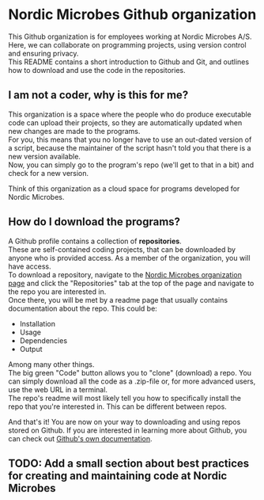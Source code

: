 # Nordic Microbes Github organization
This Github organization is for employees working at Nordic Microbes A/S.  
Here, we can collaborate on programming projects, using version control and ensuring privacy.  
This README contains a short introduction to Github and Git, and outlines how to download and use the code in the repositories.  

## I am not a coder, why is this for me? 
This organization is a space where the people who do produce executable code can upload their projects, so they are automatically updated when new changes are made to the programs.  
For you, this means that you no longer have to use an out-dated version of a script, because the maintainer of the script hasn't told you that there is a new version available.  
Now, you can simply go to the program's repo (we'll get to that in a bit) and check for a new version.  

Think of this organization as a cloud space for programs developed for Nordic Microbes.

## How do I download the programs?
A Github profile contains a collection of **repositories**.  
These are self-contained coding projects, that can be downloaded by anyone who is provided access. As a member of the organization, you will have access.  
To download a repository, navigate to the [Nordic Microbes organization page](https://github.com/Nordic-Microbes) and click the "Repositories" tab at the top of the page and navigate to the repo you are interested in.  
Once there, you will be met by a readme page that usually contains documentation about the repo. This could be:  
- Installation
- Usage
- Dependencies
- Output
  
Among many other things.  
The big green "Code" button allows you to "clone" (download) a repo. You can simply download all the code as a .zip-file or, for more advanced users, use the web URL in a terminal.  
The repo's readme will most likely tell you how to specifically install the repo that you're interested in. This can be different between repos.

And that's it! You are now on your way to downloading and using repos stored on Github.
If you are interested in learning more about Github, you can check out [Github's own documentation](https://docs.github.com/en/get-started/start-your-journey/hello-world).


## TODO: Add a small section about best practices for creating and maintaining code at Nordic Microbes


<!--

**Here are some ideas to get you started:**

🙋‍♀️ A short introduction - what is your organization all about?
🌈 Contribution guidelines - how can the community get involved?
👩‍💻 Useful resources - where can the community find your docs? Is there anything else the community should know?
🍿 Fun facts - what does your team eat for breakfast?
🧙 Remember, you can do mighty things with the power of [Markdown](https://docs.github.com/github/writing-on-github/getting-started-with-writing-and-formatting-on-github/basic-writing-and-formatting-syntax)
-->
